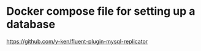Docker compose file for setting up a database
================================================

https://github.com/y-ken/fluent-plugin-mysql-replicator

